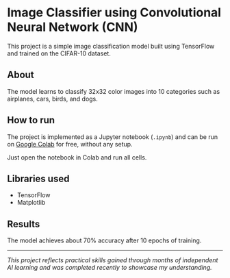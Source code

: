 # Image Classifier using Convolutional Neural Network (CNN)

This project is a simple image classification model built using TensorFlow and trained on the CIFAR-10 dataset.

## About
The model learns to classify 32x32 color images into 10 categories such as airplanes, cars, birds, and dogs.

## How to run
The project is implemented as a Jupyter notebook (`.ipynb`) and can be run on [Google Colab](https://colab.research.google.com/) for free, without any setup.

Just open the notebook in Colab and run all cells.

## Libraries used
- TensorFlow
- Matplotlib

## Results
The model achieves about 70% accuracy after 10 epochs of training.

---

*This project reflects practical skills gained through months of independent AI learning and was completed recently to showcase my understanding.*

